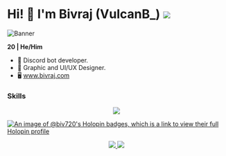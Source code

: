 # Hi! 👋 I'm Bivraj (VulcanB_) ![](https://komarev.com/ghpvc/?username=biv7200&style=for-the-badge&color=d60e0e&label=Visitors) 

![Banner]([https://cdn.discordapp.com/attachments/963028224626020402/1250147578905886741/BivrajBanner.png?ex=6669e229&is=666890a9&hm=a66377abee07776225a3a8bbf7b60cab6a1cd7f1c0d1cb9ff271613dee804da3&](https://media.discordapp.net/attachments/758945965939359745/1282978947574923325/image.png?ex=66e152c1&is=66e00141&hm=b0a85364362ce9dfdc899c26a8d275f65b78d7e4739253c45207ff1ec1cd1650&=&format=webp&quality=lossless&width=687&height=186))

**20 | He/Him**
- 🤖 Discord bot developer.
- 🎨 Graphic and UI/UX Designer.
- 🖥 www.bivraj.com

### Skills 
<p align="center">
  <a href="https://skillicons.dev">
    <img src="https://skillicons.dev/icons?i=py,html,css,ps,ae,pr,xd,figma,cpp" />
  </a>
</p>
                    
[![An image of @biv720's Holopin badges, which is a link to view their full Holopin profile](https://holopin.me/biv720)](https://holopin.io/@biv720)

<p align="center"><a href="https://twitter.com/Bivraj_" target="_blank"><img src="https://img.shields.io/badge/Bivraj%20-%231DA1F2.svg?&style=for-the-badge&logo=Twitter&logoColor=white"/> <img src="https://dcbadge.vercel.app/api/shield/672292543135744020"/></a>
